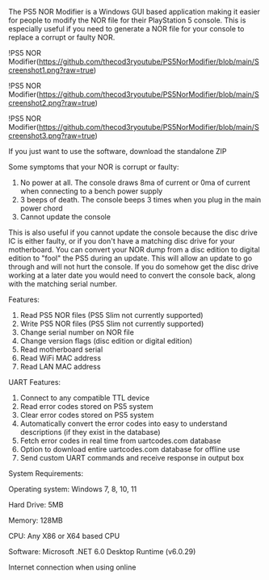 The PS5 NOR Modifier is a Windows GUI based application making it easier for people to modify the NOR file for their PlayStation 5 console. This is especially useful if you need to generate a NOR file for your console to replace a corrupt or faulty NOR.

!PS5 NOR Modifier(https://github.com/thecod3ryoutube/PS5NorModifier/blob/main/Screenshot1.png?raw=true)

!PS5 NOR Modifier(https://github.com/thecod3ryoutube/PS5NorModifier/blob/main/Screenshot2.png?raw=true)

!PS5 NOR Modifier(https://github.com/thecod3ryoutube/PS5NorModifier/blob/main/Screenshot3.png?raw=true)

If you just want to use the software, download the standalone ZIP

Some symptoms that your NOR is corrupt or faulty:
1. No power at all. The console draws 8ma of current or 0ma of current when connecting to a bench power supply
2. 3 beeps of death. The console beeps 3 times when you plug in the main power chord
3. Cannot update the console

This is also useful if you cannot update the console because the disc drive IC is either faulty, or if you don't have a matching disc drive for your motherboard. You can convert your NOR dump from a disc edition to digital edition to "fool" the PS5 during
an update. This will allow an update to go through and will not hurt the console. If you do somehow get the disc drive working at a later date you would need to convert the console back, along with the matching serial number.

Features:
1. Read PS5 NOR files (PS5 Slim not currently supported)
2. Write PS5 NOR files (PS5 Slim not currently supported)
3. Change serial number on NOR file
4. Change version flags (disc edition or digital edition)
5. Read motherboard serial
6. Read WiFi MAC address
7. Read LAN MAC address

UART Features:
1. Connect to any compatible TTL device
2. Read error codes stored on PS5 system
3. Clear error codes stored on PS5 system
4. Automatically convert the error codes into easy to understand descriptions (if they exist in the database)
5. Fetch error codes in real time from uartcodes.com database
6. Option to download entire uartcodes.com database for offline use
7. Send custom UART commands and receive response in output box

System Requirements:

Operating system: Windows 7, 8, 10, 11

Hard Drive: 5MB

Memory: 128MB

CPU: Any X86 or X64 based CPU

Software: Microsoft .NET 6.0 Desktop Runtime (v6.0.29)

Internet connection when using online
